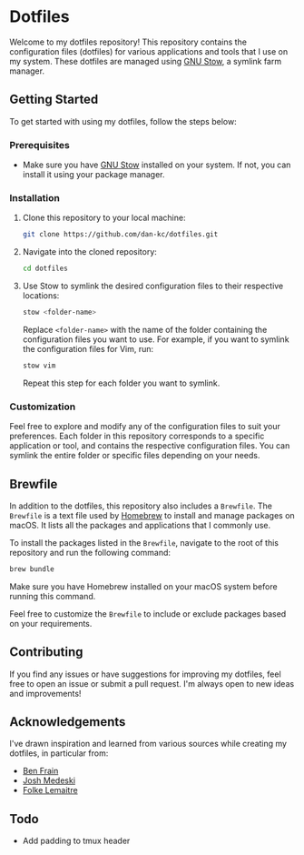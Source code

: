 
# Dotfiles

Welcome to my dotfiles repository! This repository contains the configuration files (dotfiles) for various applications and tools that I use on my system. These dotfiles are managed using [GNU Stow](https://www.gnu.org/software/stow/), a symlink farm manager.

## Getting Started

To get started with using my dotfiles, follow the steps below:

### Prerequisites

- Make sure you have [GNU Stow](https://www.gnu.org/software/stow/) installed on your system. If not, you can install it using your package manager.

### Installation

1. Clone this repository to your local machine:

   ```bash
   git clone https://github.com/dan-kc/dotfiles.git
   ```

2. Navigate into the cloned repository:

   ```bash
   cd dotfiles
   ```

3. Use Stow to symlink the desired configuration files to their respective locations:

   ```bash
   stow <folder-name>
   ```

   Replace `<folder-name>` with the name of the folder containing the configuration files you want to use. For example, if you want to symlink the configuration files for Vim, run:

   ```bash
   stow vim
   ```

   Repeat this step for each folder you want to symlink.

### Customization

Feel free to explore and modify any of the configuration files to suit your preferences. Each folder in this repository corresponds to a specific application or tool, and contains the respective configuration files. You can symlink the entire folder or specific files depending on your needs.

## Brewfile

In addition to the dotfiles, this repository also includes a `Brewfile`. The `Brewfile` is a text file used by [Homebrew](https://brew.sh/) to install and manage packages on macOS. It lists all the packages and applications that I commonly use.

To install the packages listed in the `Brewfile`, navigate to the root of this repository and run the following command:

```bash
brew bundle
```

Make sure you have Homebrew installed on your macOS system before running this command.

Feel free to customize the `Brewfile` to include or exclude packages based on your requirements.

## Contributing

If you find any issues or have suggestions for improving my dotfiles, feel free to open an issue or submit a pull request. I'm always open to new ideas and improvements!

## Acknowledgements

I've drawn inspiration and learned from various sources while creating my dotfiles, in particular from:

- [Ben Frain](https://github.com/benfrain)
- [Josh Medeski](https://github.com/joshmedeski)
- [Folke Lemaitre](https://github.com/folke)

## Todo

- Add padding to tmux header

